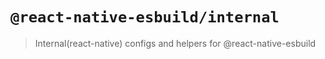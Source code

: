 # `@react-native-esbuild/internal`

> Internal(react-native) configs and helpers for @react-native-esbuild
